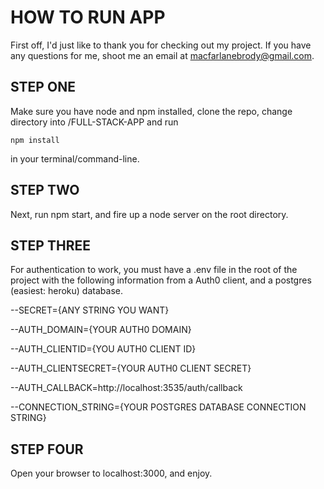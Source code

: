 # HOW TO RUN APP

First off, I'd just like to thank you for checking out my project.  If you have any questions for me, shoot me an email at macfarlanebrody@gmail.com.


## STEP ONE

Make sure you have node and npm installed, clone the repo, change directory into /FULL-STACK-APP and run

`npm install`

in your terminal/command-line.


## STEP TWO

Next, run npm start, and fire up a node server on the root directory.


## STEP THREE

For authentication to work, you must have a .env file in the root of the project with the following information from a Auth0 client, and a postgres (easiest: heroku) database.

--SECRET={ANY STRING YOU WANT}

--AUTH_DOMAIN={YOUR AUTH0 DOMAIN}

--AUTH_CLIENTID={YOU AUTH0 CLIENT ID}

--AUTH_CLIENTSECRET={YOUR AUTH0 CLIENT SECRET}

--AUTH_CALLBACK=http://localhost:3535/auth/callback

--CONNECTION_STRING={YOUR POSTGRES DATABASE CONNECTION STRING}


## STEP FOUR

Open your browser to localhost:3000, and enjoy.